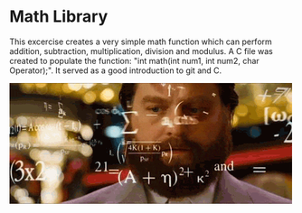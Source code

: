 # Math Library

This excercise creates a very simple math function which can perform addition, subtraction, multiplication, division and modulus. A C file was created to populate the function: "int math(int num1, int num2, char Operator);". It served as a good introduction to git and C.

![alt text](https://github.com/RU09342/lab-1-intro-to-git-c-and-msp430-tanman201/blob/master/Assignment/math.gif)